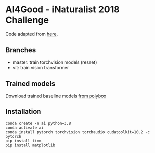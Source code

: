 
# AI4Good - iNaturalist 2018 Challenge 
Code adapted from [here](https://github.com/macaodha/inat_comp_2018).

## Branches
- master: train torchvision models (resnet)
- vit: train vision transformer

## Trained models
Download trained baseline models [from polybox](https://polybox.ethz.ch/index.php/s/10yX4iEPP9caOog)

## Installation
```
conda create -n ai python=3.8
conda activate ai
conda install pytorch torchvision torchaudio cudatoolkit=10.2 -c pytorch
pip install timm
pip install matplotlib
```
